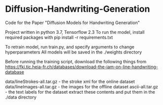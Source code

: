 # Diffusion-Handwriting-Generation
Code for the Paper "Diffusion Models for Handwriting Generation"

Project written in python 3.7, Tensorflow 2.3
To run the model, install required packages with 
pip install -r requirements.txt 

To retrain model, run train.py, and specify arguments to change hyperparameters
All models will be saved in the ./weights directory

Before running the training script, download the following things from 
https://fki.tic.heia-fr.ch/databases/download-the-iam-on-line-handwriting-database

data/lineStrokes-all.tar.gz   -   the stroke xml for the online dataset
data/lineImages-all.tar.gz    -   the images for the offline dataset
ascii-all.tar.gz              -   the text labels for the dataset
extract these contents and put them in the ./data directory 
